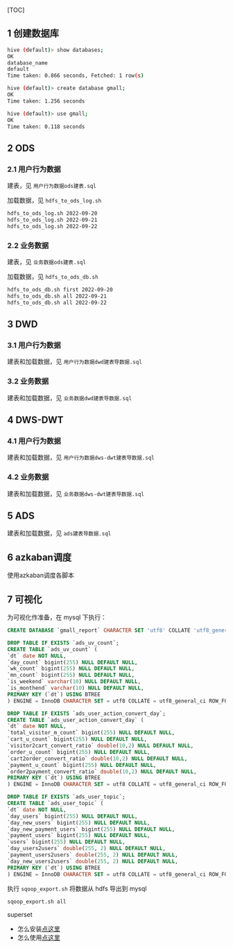 
[TOC]

## 1 创建数据库

```sh
hive (default)> show databases;
OK
database_name
default
Time taken: 0.866 seconds, Fetched: 1 row(s)

hive (default)> create database gmall;
OK
Time taken: 1.256 seconds

hive (default)> use gmall;
OK
Time taken: 0.118 seconds
```

## 2 ODS

### 2.1 用户行为数据

建表，见 `用户行为数据ods建表.sql`

加载数据，见 `hdfs_to_ods_log.sh` 

```sh
hdfs_to_ods_log.sh 2022-09-20
hdfs_to_ods_log.sh 2022-09-21
hdfs_to_ods_log.sh 2022-09-22
```

### 2.2 业务数据

建表，见 `业务数据ods建表.sql`

加载数据，见 `hdfs_to_ods_db.sh` 

```sh
hdfs_to_ods_db.sh first 2022-09-20
hdfs_to_ods_db.sh all 2022-09-21
hdfs_to_ods_db.sh all 2022-09-22
```

## 3 DWD

### 3.1 用户行为数据

建表和加载数据，见 `用户行为数据dwd建表导数据.sql`

### 3.2 业务数据

建表和加载数据，见 `业务数据dwd建表导数据.sql`

## 4 DWS-DWT

### 4.1 用户行为数据

建表和加载数据，见 `用户行为数据dws-dwt建表导数据.sql`

### 4.2 业务数据

建表和加载数据，见 `业务数据dws-dwt建表导数据.sql`
 
## 5 ADS

建表和加载数据，见 `ads建表导数据.sql`

## 6 azkaban调度

使用azkaban调度各脚本


## 7 可视化

为可视化作准备，在 mysql 下执行： 

```sql
CREATE DATABASE `gmall_report` CHARACTER SET 'utf8' COLLATE 'utf8_general_ci';

DROP TABLE IF EXISTS `ads_uv_count`;
CREATE TABLE `ads_uv_count` (
`dt` date NOT NULL,
`day_count` bigint(255) NULL DEFAULT NULL,
`wk_count` bigint(255) NULL DEFAULT NULL,
`mn_count` bigint(255) NULL DEFAULT NULL,
`is_weekend` varchar(10) NULL DEFAULT NULL,
`is_monthend` varchar(10) NULL DEFAULT NULL,
PRIMARY KEY (`dt`) USING BTREE
) ENGINE = InnoDB CHARACTER SET = utf8 COLLATE = utf8_general_ci ROW_FORMAT = Compact;

DROP TABLE IF EXISTS `ads_user_action_convert_day`;
CREATE TABLE `ads_user_action_convert_day` (
`dt` date NOT NULL,
`total_visitor_m_count` bigint(255) NULL DEFAULT NULL,
`cart_u_count` bigint(255) NULL DEFAULT NULL,
`visitor2cart_convert_ratio` double(10,2) NULL DEFAULT NULL,
`order_u_count` bigint(255) NULL DEFAULT NULL,
`cart2order_convert_ratio` double(10,2) NULL DEFAULT NULL,
`payment_u_count` bigint(255) NULL DEFAULT NULL,
`order2payment_convert_ratio` double(10,2) NULL DEFAULT NULL,
PRIMARY KEY (`dt`) USING BTREE
) ENGINE = InnoDB CHARACTER SET = utf8 COLLATE = utf8_general_ci ROW_FORMAT = Compact;

DROP TABLE IF EXISTS `ads_user_topic`;
CREATE TABLE `ads_user_topic` (
`dt` date NOT NULL,
`day_users` bigint(255) NULL DEFAULT NULL,
`day_new_users` bigint(255) NULL DEFAULT NULL,
`day_new_payment_users` bigint(255) NULL DEFAULT NULL,
`payment_users` bigint(255) NULL DEFAULT NULL,
`users` bigint(255) NULL DEFAULT NULL,
`day_users2users` double(255, 2) NULL DEFAULT NULL,
`payment_users2users` double(255, 2) NULL DEFAULT NULL,
`day_new_users2users` double(255, 2) NULL DEFAULT NULL,
PRIMARY KEY (`dt`) USING BTREE
) ENGINE = InnoDB CHARACTER SET = utf8 COLLATE = utf8_general_ci ROW_FORMAT = Compact;
```

执行 `sqoop_export.sh` 将数据从 hdfs 导出到 mysql

```sh
sqoop_export.sh all
```

superset 

- 怎么安装[点这里](https://github.com/ZGG2016/knowledgesystem/blob/master/03%20%E5%A4%A7%E6%95%B0%E6%8D%AE/13%20Superset/%E7%8E%AF%E5%A2%83%E6%90%AD%E5%BB%BA%EF%BC%88linux%2Bwindows%EF%BC%89.md)
- 怎么使用[点这里](https://github.com/ZGG2016/knowledgesystem/blob/master/03%20%E5%A4%A7%E6%95%B0%E6%8D%AE/13%20Superset/superset%E4%BD%BF%E7%94%A8%E5%85%A5%E9%97%A8.md)